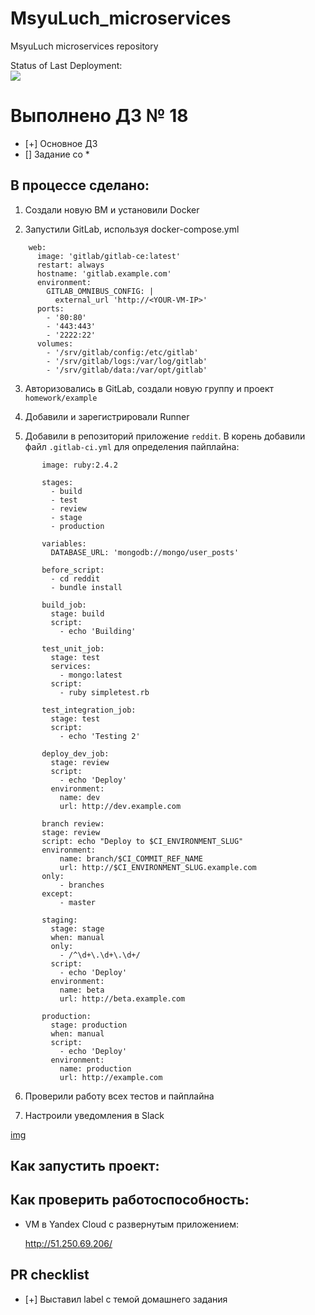 # MsyuLuch_microservices
MsyuLuch microservices repository

Status of Last Deployment: <br>
<img src="https://github.com/Otus-DevOps-22-08/MsyuLuch_microservices/actions/workflows/%20run-tests.yml/badge.svg"><br>

# Выполнено ДЗ № 18

 - [+] Основное ДЗ
 - [] Задание со *

## В процессе сделано:

 1. Создали новую ВМ и установили Docker

 2. Запустили GitLab, используя docker-compose.yml

```
    web:
      image: 'gitlab/gitlab-ce:latest'
      restart: always
      hostname: 'gitlab.example.com'
      environment:
        GITLAB_OMNIBUS_CONFIG: |
          external_url 'http://<YOUR-VM-IP>'
      ports:
        - '80:80'
        - '443:443'
        - '2222:22'
      volumes:
        - '/srv/gitlab/config:/etc/gitlab'
        - '/srv/gitlab/logs:/var/log/gitlab'
        - '/srv/gitlab/data:/var/opt/gitlab'

```

 3. Авторизовались в GitLab, создали новую группу и проект `homework/example`

 4. Добавили и зарегистрировали Runner

 5. Добавили в репозиторий приложение `reddit`. В корень добавили файл `.gitlab-ci.yml` для определения пайплайна:

 ```
        image: ruby:2.4.2

        stages:
          - build
          - test
          - review
          - stage
          - production

        variables:
          DATABASE_URL: 'mongodb://mongo/user_posts'

        before_script:
          - cd reddit
          - bundle install

        build_job:
          stage: build
          script:
            - echo 'Building'

        test_unit_job:
          stage: test
          services:
            - mongo:latest
          script:
            - ruby simpletest.rb

        test_integration_job:
          stage: test
          script:
            - echo 'Testing 2'

        deploy_dev_job:
          stage: review
          script:
            - echo 'Deploy'
          environment:
            name: dev
            url: http://dev.example.com

        branch review:
        stage: review
        script: echo "Deploy to $CI_ENVIRONMENT_SLUG"
        environment:
            name: branch/$CI_COMMIT_REF_NAME
            url: http://$CI_ENVIRONMENT_SLUG.example.com
        only:
            - branches
        except:
            - master

        staging:
          stage: stage
          when: manual
          only:
            - /^\d+\.\d+\.\d+/
          script:
            - echo 'Deploy'
          environment:
            name: beta
            url: http://beta.example.com

        production:
          stage: production
          when: manual
          script:
            - echo 'Deploy'
          environment:
            name: production
            url: http://example.com

 ```

 6. Проверили работу всех тестов и пайплайна

 7. Настроили уведомления в Slack

 [img](https://github.com/Otus-DevOps-22-08/MsyuLuch_microservices/tree/gitlab-ci-1/gitlab-ci/image.jpg)

## Как запустить проект:


## Как проверить работоспособность:

  - VM в Yandex Cloud с развернутым приложением:

    http://51.250.69.206/

## PR checklist
 - [+] Выставил label с темой домашнего задания
